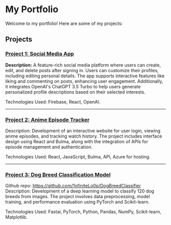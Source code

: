 # My Portfolio

Welcome to my portfolio! Here are some of my projects:

## Projects

### [Project 1: Social Media App](https://chatenligne-965de.web.app)
**Description:** A feature-rich social media platform where users can create, edit, and delete posts after signing in. Users can customize their profiles, including editing personal details. The app supports interactive features like liking and commenting on posts, enhancing user engagement. Additionally, it integrates OpenAI's ChatGPT 3.5 Turbo to help users generate personalized profile descriptions based on their selected interests.

Technologies Used: Firebase, React, OpenAI.

---

### [Project 2: Anime Episode Tracker](https://e2050078-tp2.azurewebsites.net/)
Description: Development of an interactive website for user login, viewing anime episodes, and tracking watch history. The project includes interface design using React and Bulma, along with the integration of APIs for episode management and authentication.

Technologies Used: React, JavaScript, Bulma, API, Azure for hosting.

---

### [Project 3: Dog Breed Classification Model](https://huggingface.co/spaces/infin1ty/DogBreedClassifier)
Github repo: https://github.com/1nfiniteLo0p/DogBreedClassifier
Description: Development of a deep learning model to classify 120 dog breeds from images. The project involves data preprocessing, model training, and performance evaluation using PyTorch and Scikit-learn.

Technologies Used: Fastai, PyTorch, Python, Pandas, NumPy, Scikit-learn, Matplotlib.
